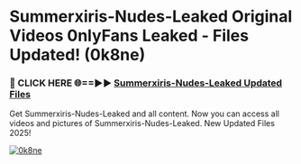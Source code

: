 # Summerxiris-Nudes-Leaked Original Videos 0nlyFans Leaked - Files Updated! (0k8ne)

<h3>🔴 CLICK HERE 🌐==►► <a href="https://tinyurl.com/yc6ubb5a" rel="nofollow">Summerxiris-Nudes-Leaked Updated Files</a></h3>

Get Summerxiris-Nudes-Leaked and all content. Now you can access all videos and pictures of Summerxiris-Nudes-Leaked. New Updated Files 2025!

[![0k8ne](https://i.imgur.com/7eu0CRL.gif)](https://tinyurl.com/yc6ubb5a)
